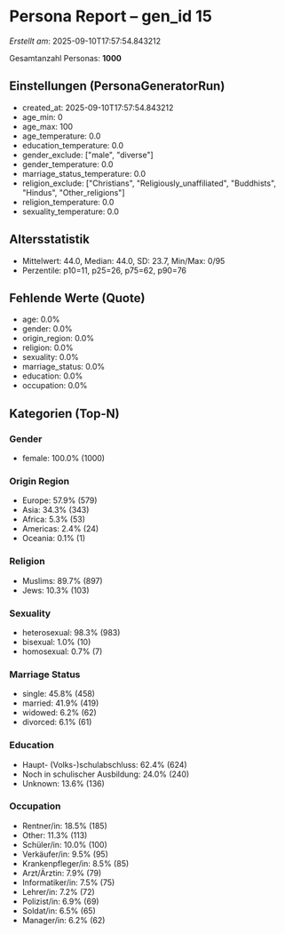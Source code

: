 # Persona Report – gen_id 15
_Erstellt am_: 2025-09-10T17:57:54.843212

Gesamtanzahl Personas: **1000**

## Einstellungen (PersonaGeneratorRun)
- created_at: 2025-09-10T17:57:54.843212
- age_min: 0
- age_max: 100
- age_temperature: 0.0
- education_temperature: 0.0
- gender_exclude: ["male", "diverse"]
- gender_temperature: 0.0
- marriage_status_temperature: 0.0
- religion_exclude: ["Christians", "Religiously_unaffiliated", "Buddhists", "Hindus", "Other_religions"]
- religion_temperature: 0.0
- sexuality_temperature: 0.0

## Altersstatistik
- Mittelwert: 44.0, Median: 44.0, SD: 23.7, Min/Max: 0/95
- Perzentile: p10=11, p25=26, p75=62, p90=76

## Fehlende Werte (Quote)
- age: 0.0%
- gender: 0.0%
- origin_region: 0.0%
- religion: 0.0%
- sexuality: 0.0%
- marriage_status: 0.0%
- education: 0.0%
- occupation: 0.0%

## Kategorien (Top-N)
### Gender
- female: 100.0% (1000)

### Origin Region
- Europe: 57.9% (579)
- Asia: 34.3% (343)
- Africa: 5.3% (53)
- Americas: 2.4% (24)
- Oceania: 0.1% (1)

### Religion
- Muslims: 89.7% (897)
- Jews: 10.3% (103)

### Sexuality
- heterosexual: 98.3% (983)
- bisexual: 1.0% (10)
- homosexual: 0.7% (7)

### Marriage Status
- single: 45.8% (458)
- married: 41.9% (419)
- widowed: 6.2% (62)
- divorced: 6.1% (61)

### Education
- Haupt- (Volks-)schulabschluss: 62.4% (624)
- Noch in schulischer Ausbildung: 24.0% (240)
- Unknown: 13.6% (136)

### Occupation
- Rentner/in: 18.5% (185)
- Other: 11.3% (113)
- Schüler/in: 10.0% (100)
- Verkäufer/in: 9.5% (95)
- Krankenpfleger/in: 8.5% (85)
- Arzt/Ärztin: 7.9% (79)
- Informatiker/in: 7.5% (75)
- Lehrer/in: 7.2% (72)
- Polizist/in: 6.9% (69)
- Soldat/in: 6.5% (65)
- Manager/in: 6.2% (62)
